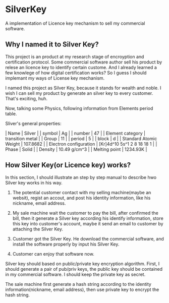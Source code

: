 SilverKey
=========

A implementation of Licence key mechanism to sell my
commercial software.

Why I named it to Silver Key?
-----------------------------

This project is an product at my research stage of
encroyption and certification protocol. Some commercial
software author sell his product by relese an licence key to
identify certain custome. And I already learned a few
knowlege of how digital certification works? So I guess I
should implemant my ways of License key mechanism.

I named this project as Silver Key, because it stands for
wealth and noble. I wish I can sell my product by generate
an silver key to every customer. That's exciting, huh.

Now, talking some Physics, following information from Elements 
period table.

Sliver's general properties:

| Name                   | Silver                     |
| symbol                 | Ag                         |
| number                 | 47                         |
| Element category       | transition metal           |
| Group                  | 11                         |
| period                 | 5                          |
| block                  | d                          |
| Standard Atomic Weight | 107.8682                   |
| Electron configuration | [Kr]4d^10 5s^1 2 8 18 18 1 |
| Phase                  | Solid                      |
| Density                | 10.49 g/cm^3               |
| Melting point          | 1234.93K                   |


How Silver Key(or Licence key) works?
-------------------------------------

In this section, I should illustrate an step by step manual
to describe hwo Silver key works in his way.

1. The potential customer contact with my selling
machine(maybe an websit), regist an accout, and post his
identity information, like his nickname, email address.

2. My sale machine wait the customer to pay the bill, after
confirmed the bill, then it generate a Silver key according
his identify information, store this key into customer's
account, maybe it send an email to customer by attaching the
Silver Key.

3. Customer got the Silver Key. He download the commercial
software, and install the software properly by input his
Silver Key.

4. Customer can enjoy that software now.

Silver key should based on public/private key encryption algorithm.
First, I should generate a pair of pub/priv keys, the public key
should be contained in my commercial software. I should keep 
the private key as secret.

The sale machine first generate a hash string according to 
the identity information(nickname, email address), then
use private key to encrypt the hash string.
